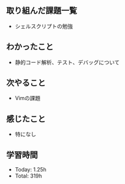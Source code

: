 ## 取り組んだ課題一覧
- シェルスクリプトの勉強
## わかったこと
- 静的コード解析、テスト、デバッグについて
## 次やること
- Vimの課題
## 感じたこと
- 特になし
## 学習時間
- Today: 1.25h
- Total: 319h

